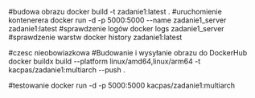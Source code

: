 #budowa obrazu
docker build -t zadanie1:latest .
#uruchomienie kontenerera
docker run -d -p 5000:5000 --name zadanie1_server zadanie1:latest
#sprawdzenie logów
docker logs zadanie1_server
#sprawdzenie warstw
docker history zadanie1:latest


#czesc nieobowiazkowa
#Budowanie i wysyłanie obrazu do DockerHub
docker buildx build --platform linux/amd64,linux/arm64 -t kacpas/zadanie1:multiarch --push .

#testowanie
docker run -d -p 5000:5000 kacpas/zadanie1:multiarch
